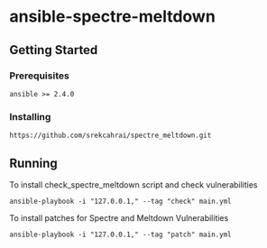 # ansible-spectre-meltdown
## Getting Started

### Prerequisites
```
ansible >= 2.4.0
```

### Installing
```
https://github.com/srekcahrai/spectre_meltdown.git
```

## Running
To install check_spectre_meltdown script and check vulnerabilities
```
ansible-playbook -i "127.0.0.1," --tag "check" main.yml
```

To install patches for Spectre and Meltdown Vulnerabilities
```
ansible-playbook -i "127.0.0.1," --tag "patch" main.yml
```

